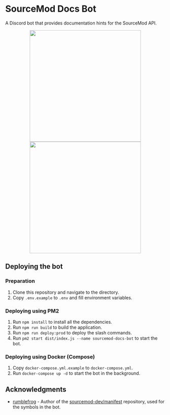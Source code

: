 # SourceMod Docs Bot

A Discord bot that provides documentation hints for the SourceMod API.

<div align="center">
  <img src="https://i.imgur.com/SANmyPp.png" width="350" height="350" />
  <img src="https://i.imgur.com/4B9WHp5.png" width="350" height="350" />
</div>

## Deploying the bot

### Preparation
1. Clone this repository and navigate to the directory.
2. Copy `.env.example` to `.env` and fill environment variables.

### Deploying using PM2
1. Run `npm install` to install all the dependencies.
2. Run `npm run build` to build the application.
3. Run `npm run deploy:prod` to deploy the slash commands.
4. Run `pm2 start dist/index.js --name sourcemod-docs-bot` to start the bot.

### Deploying using Docker (Compose)
1. Copy `docker-compose.yml.example` to `docker-compose.yml`.
2. Run `docker-compose up -d` to start the bot in the background.

## Acknowledgments

* [rumblefrog](https://github.com/rumblefrog) - Author of the [sourcemod-dev/manifest](https://github.com/sourcemod-dev/manifest) repository, used for the symbols in the bot.